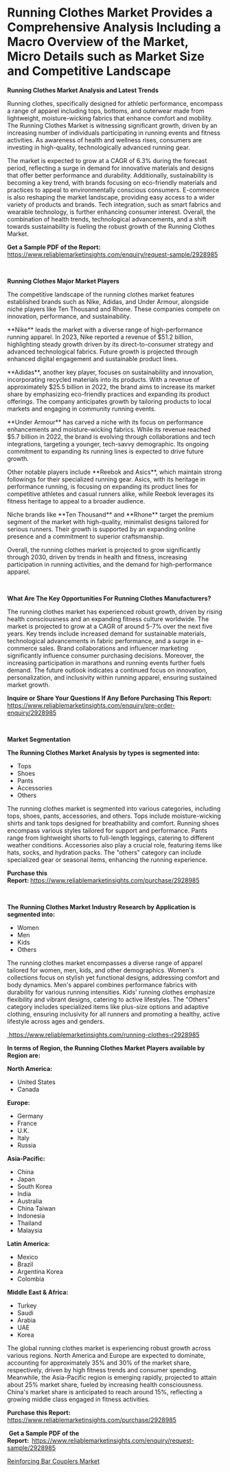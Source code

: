 <p><h1>Running Clothes Market Provides a Comprehensive Analysis Including a Macro Overview of the Market, Micro Details such as Market Size and Competitive Landscape</h1></p><p><strong>Running Clothes Market Analysis and Latest Trends</strong></p>
<p><p>Running clothes, specifically designed for athletic performance, encompass a range of apparel including tops, bottoms, and outerwear made from lightweight, moisture-wicking fabrics that enhance comfort and mobility. The Running Clothes Market is witnessing significant growth, driven by an increasing number of individuals participating in running events and fitness activities. As awareness of health and wellness rises, consumers are investing in high-quality, technologically advanced running gear. </p><p>The market is expected to grow at a CAGR of 6.3% during the forecast period, reflecting a surge in demand for innovative materials and designs that offer better performance and durability. Additionally, sustainability is becoming a key trend, with brands focusing on eco-friendly materials and practices to appeal to environmentally conscious consumers. E-commerce is also reshaping the market landscape, providing easy access to a wider variety of products and brands. Tech integration, such as smart fabrics and wearable technology, is further enhancing consumer interest. Overall, the combination of health trends, technological advancements, and a shift towards sustainability is fueling the robust growth of the Running Clothes Market.</p></p>
<p><strong>Get a Sample PDF of the Report:&nbsp;</strong> <a href="https://www.reliablemarketinsights.com/enquiry/request-sample/2928985?utm_campaign=2221&utm_medium=2&utm_source=Github&utm_content=ia&utm_term=12032025&utm_id=running-clothes">https://www.reliablemarketinsights.com/enquiry/request-sample/2928985</a></p>
<p>&nbsp;</p>
<p><strong>Running Clothes Major Market Players</strong></p>
<p><p>The competitive landscape of the running clothes market features established brands such as Nike, Adidas, and Under Armour, alongside niche players like Ten Thousand and Rhone. These companies compete on innovation, performance, and sustainability.</p><p>**Nike** leads the market with a diverse range of high-performance running apparel. In 2023, Nike reported a revenue of $51.2 billion, highlighting steady growth driven by its direct-to-consumer strategy and advanced technological fabrics. Future growth is projected through enhanced digital engagement and sustainable product lines.</p><p>**Adidas**, another key player, focuses on sustainability and innovation, incorporating recycled materials into its products. With a revenue of approximately $25.5 billion in 2022, the brand aims to increase its market share by emphasizing eco-friendly practices and expanding its product offerings. The company anticipates growth by tailoring products to local markets and engaging in community running events.</p><p>**Under Armour** has carved a niche with its focus on performance enhancements and moisture-wicking fabrics. While its revenue reached $5.7 billion in 2022, the brand is evolving through collaborations and tech integrations, targeting a younger, tech-savvy demographic. Its ongoing commitment to expanding its running lines is expected to drive future growth.</p><p>Other notable players include **Reebok and Asics**, which maintain strong followings for their specialized running gear. Asics, with its heritage in performance running, is focusing on expanding its product lines for competitive athletes and casual runners alike, while Reebok leverages its fitness heritage to appeal to a broader audience.</p><p>Niche brands like **Ten Thousand** and **Rhone** target the premium segment of the market with high-quality, minimalist designs tailored for serious runners. Their growth is supported by an expanding online presence and a commitment to superior craftsmanship.</p><p>Overall, the running clothes market is projected to grow significantly through 2030, driven by trends in health and fitness, increasing participation in running activities, and the demand for high-performance apparel.</p></p>
<p>&nbsp;</p>
<p><strong>What Are The Key Opportunities For Running Clothes Manufacturers?</strong></p>
<p><p>The running clothes market has experienced robust growth, driven by rising health consciousness and an expanding fitness culture worldwide. The market is projected to grow at a CAGR of around 5-7% over the next five years. Key trends include increased demand for sustainable materials, technological advancements in fabric performance, and a surge in e-commerce sales. Brand collaborations and influencer marketing significantly influence consumer purchasing decisions. Moreover, the increasing participation in marathons and running events further fuels demand. The future outlook indicates a continued focus on innovation, personalization, and inclusivity within running apparel, ensuring sustained market growth.</p></p>
<p><strong>Inquire or Share Your Questions If Any Before Purchasing This Report:</strong> <a href="https://www.reliablemarketinsights.com/enquiry/pre-order-enquiry/2928985?utm_campaign=2221&utm_medium=2&utm_source=Github&utm_content=ia&utm_term=12032025&utm_id=running-clothes">https://www.reliablemarketinsights.com/enquiry/pre-order-enquiry/2928985</a></p>
<p>&nbsp;</p>
<p><strong>Market Segmentation</strong></p>
<p><strong>The Running Clothes Market Analysis by types is segmented into:</strong></p>
<p><ul><li>Tops</li><li>Shoes</li><li>Pants</li><li>Accessories</li><li>Others</li></ul></p>
<p><p>The running clothes market is segmented into various categories, including tops, shoes, pants, accessories, and others. Tops include moisture-wicking shirts and tank tops designed for breathability and comfort. Running shoes encompass various styles tailored for support and performance. Pants range from lightweight shorts to full-length leggings, catering to different weather conditions. Accessories also play a crucial role, featuring items like hats, socks, and hydration packs. The "others" category can include specialized gear or seasonal items, enhancing the running experience.</p></p>
<p><strong>Purchase this Report:&nbsp;</strong><a href="https://www.reliablemarketinsights.com/purchase/2928985?utm_campaign=2221&utm_medium=2&utm_source=Github&utm_content=ia&utm_term=12032025&utm_id=running-clothes">https://www.reliablemarketinsights.com/purchase/2928985</a></p>
<p>&nbsp;</p>
<p><strong>The Running Clothes Market Industry Research by Application is segmented into:</strong></p>
<p><ul><li>Women</li><li>Men</li><li>Kids</li><li>Others</li></ul></p>
<p><p>The running clothes market encompasses a diverse range of apparel tailored for women, men, kids, and other demographics. Women's collections focus on stylish yet functional designs, addressing comfort and body dynamics. Men's apparel combines performance fabrics with durability for various running intensities. Kids' running clothes emphasize flexibility and vibrant designs, catering to active lifestyles. The "Others" category includes specialized items like plus-size options and adaptive clothing, ensuring inclusivity for all runners and promoting a healthy, active lifestyle across ages and genders.</p></p>
<p><a href="https://www.reliablemarketinsights.com/running-clothes-r2928985?utm_campaign=2221&utm_medium=2&utm_source=Github&utm_content=ia&utm_term=12032025&utm_id=running-clothes">&nbsp;https://www.reliablemarketinsights.com/running-clothes-r2928985</a></p>
<p><strong>In terms of Region, the Running Clothes Market Players available by Region are:</strong></p>
<p>
    <p> <strong> North America: </strong>
        <ul>
            <li>United States</li>
            <li>Canada</li>
        </ul>
        </p> 
    <p> <strong> Europe: </strong>
        <ul>
            <li>Germany</li>
            <li>France</li>
            <li>U.K.</li>
            <li>Italy</li>
            <li>Russia</li>
        </ul>
        </p> 
    <p> <strong> Asia-Pacific: </strong>
        <ul>
            <li>China</li>
            <li>Japan</li>
            <li>South Korea</li>
            <li>India</li>
            <li>Australia</li>
            <li>China Taiwan</li>
            <li>Indonesia</li>
            <li>Thailand</li>
            <li>Malaysia</li>
        </ul>
        </p> 
    <p> <strong> Latin America: </strong>
        <ul>
            <li>Mexico</li>
            <li>Brazil</li>
            <li>Argentina Korea</li>
            <li>Colombia</li>
        </ul>
        </p> 
    <p> <strong> Middle East & Africa: </strong>
        <ul>
            <li>Turkey</li>
            <li>Saudi</li>
            <li>Arabia</li>
            <li>UAE</li>
            <li>Korea</li>
        </ul>
    </p>
    </p>
<p><p>The global running clothes market is experiencing robust growth across various regions. North America and Europe are expected to dominate, accounting for approximately 35% and 30% of the market share, respectively, driven by high fitness trends and consumer spending. Meanwhile, the Asia-Pacific region is emerging rapidly, projected to attain about 25% market share, fueled by increasing health consciousness. China's market share is anticipated to reach around 15%, reflecting a growing middle class engaged in fitness activities.</p></p>
<p><strong>Purchase this Report: </strong><a href="https://www.reliablemarketinsights.com/purchase/2928985?utm_campaign=2221&utm_medium=2&utm_source=Github&utm_content=ia&utm_term=12032025&utm_id=running-clothes">https://www.reliablemarketinsights.com/purchase/2928985</a></p>
<p>&nbsp;<strong>Get a Sample PDF of the Report:&nbsp;&nbsp;</strong><a href="https://www.reliablemarketinsights.com/enquiry/request-sample/2928985?utm_campaign=2221&utm_medium=2&utm_source=Github&utm_content=ia&utm_term=12032025&utm_id=running-clothes">https://www.reliablemarketinsights.com/enquiry/request-sample/2928985</a></p>
<p><strong></strong></p>
<p><p><a href="https://github.com/elizabethdagraca/Market-Research-Report-List-5/blob/main/reinforcing-bar-couplers-market.md?utm_campaign=2221&utm_medium=2&utm_source=Github&utm_content=ia&utm_term=12032025&utm_id=running-clothes">Reinforcing Bar Couplers Market</a></p></p>